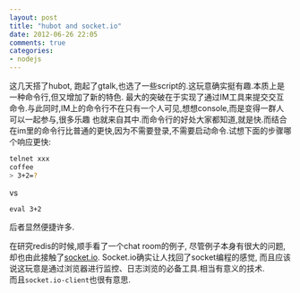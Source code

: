 ```yaml
---
layout: post
title: "hubot and socket.io"
date: 2012-06-26 22:05
comments: true
categories: 
- nodejs
---
```


这几天搭了hubot, 跑起了gtalk,也选了一些script的.这玩意确实挺有趣.本质上是一种命令行,但又增加了新的特色.
最大的突破在于实现了通过IM工具来提交交互命令.与此同时,IM上的命令行不在只有一个人可见,想想console,而是变得一群人可以一起参与,很多乐趣
也就来自其中.而命令行的好处大家都知道,就是快.而结合在im里的命令行比普通的更快,因为不需要登录,不需要启动命令.试想下面的步骤哪个响应更快:

```sh
telnet xxx
coffee
> 3+2=?
```

vs 

```
eval 3+2
```

后者显然便捷许多. 

在研究redis的时候,顺手看了一个chat room的例子, 尽管例子本身有很大的问题,却也由此接触了[socket.io](http://socket.io).
Socket.io确实让人找回了socket编程的感觉, 而且应该说这玩意是通过浏览器进行监控、日志浏览的必备工具.相当有意义的技术.  
而且`socket.io-client`也很有意思. 
